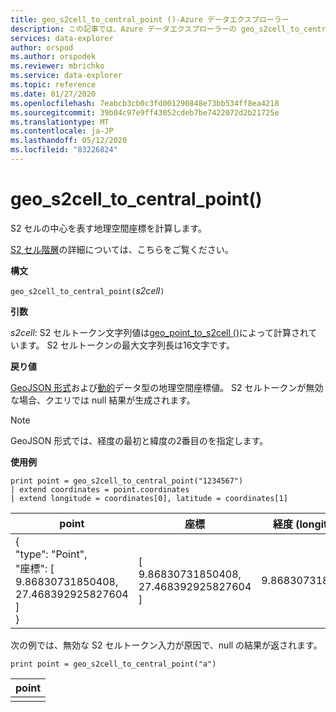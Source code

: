 ```yaml
---
title: geo_s2cell_to_central_point ()-Azure データエクスプローラー
description: この記事では、Azure データエクスプローラーの geo_s2cell_to_central_point () について説明します。
services: data-explorer
author: orspod
ms.author: orspodek
ms.reviewer: mbrichko
ms.service: data-explorer
ms.topic: reference
ms.date: 01/27/2020
ms.openlocfilehash: 7eabcb3cb0c3fd001290848e73bb534ff8ea4218
ms.sourcegitcommit: 39b04c97e9ff43052cdeb7be7422072d2b21725e
ms.translationtype: MT
ms.contentlocale: ja-JP
ms.lasthandoff: 05/12/2020
ms.locfileid: "83226824"
---
```

# <a name="geo_s2cell_to_central_point"></a>geo_s2cell_to_central_point()

S2 セルの中心を表す地理空間座標を計算します。

[S2 セル階層](https://s2geometry.io/devguide/s2cell_hierarchy)の詳細については、こちらをご覧ください。

**構文**

`geo_s2cell_to_central_point(`*s2cell*`)`

**引数**

*s2cell*: S2 セルトークン文字列値は[geo_point_to_s2cell ()](geo-point-to-s2cell-function.md)によって計算されています。 S2 セルトークンの最大文字列長は16文字です。

**戻り値**

[GeoJSON 形式](https://tools.ietf.org/html/rfc7946)および[動的](./scalar-data-types/dynamic.md)データ型の地理空間座標値。 S2 セルトークンが無効な場合、クエリでは null 結果が生成されます。

> [!NOTE]
> GeoJSON 形式では、経度の最初と緯度の2番目のを指定します。

**使用例**

<!-- csl: https://help.kusto.windows.net/Samples -->
```kusto
print point = geo_s2cell_to_central_point("1234567")
| extend coordinates = point.coordinates
| extend longitude = coordinates[0], latitude = coordinates[1]
```

|point|座標|経度 (longitude)|緯度 (latitude)|
|---|---|---|---|
|{<br>  "type": "Point",<br>  "座標": [<br>    9.86830731850408,<br>    27.468392925827604<br>  ]<br>}|[<br>  9.86830731850408,<br>  27.468392925827604<br>]|9.86830731850408|27.4683929258276|

次の例では、無効な S2 セルトークン入力が原因で、null の結果が返されます。

<!-- csl: https://help.kusto.windows.net/Samples -->
```kusto
print point = geo_s2cell_to_central_point("a")
```

|point|
|---|
||
